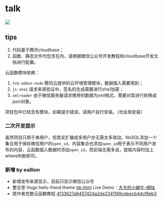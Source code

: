 # talk

![](https://upimage.alexhchu.com/2020/05/09/a3d10c630a08f.gif)

## tips

 1. 代码基于腾讯cloudbase；
 2. 函数、静态文件均包含在内，请根据微信公众号开发教程和cloudbase开发文档进行配置。

云函数模块依赖：

1. `tcb-admin-node` 腾讯云提供的云环境管理模块，数据插入需要用到；
2. `js-sha1` 请求来源验证中，签名的生成需要进行sha1加密；
3. `xmlreader` 由于微信服务器请求携带的数据为xml格式，需要对其进行转换成json对象。

项目包中已经含有模块，如果提示错误，请用户自行安装。（勿全局安装）

### 二次开发提示

虽然项目只用于单用户，但其实扩展成多用户亦无需太多改动。NoSQL添加一个集合用于保存微信用户的`open_id`，内容集合也添加`open_id`用于表示不同用户发布的内容，云函数插入数据时添加`open_id`，而前端无需多说，提取内容时加上where判断即可。

### 新增 by eallion
- 新增发布来源显示，目前只显示微信公众号
- 整合至 Hugo hello-frend theme [bb.html](https://github.com/eallion/eallion.com/blob/main/themes/hello-friend/layouts/_default/bb.html) Live Demo：[大大的小蜗牛-嘀咕](https://eallion.com/talk)
- 原作者完整云函数教程 [4f33627a9407424a2de2341169cdeecb4dcf8eb3](https://github.com/eallion/talk/blob/4f33627a9407424a2de2341169cdeecb4dcf8eb3/README.md)
